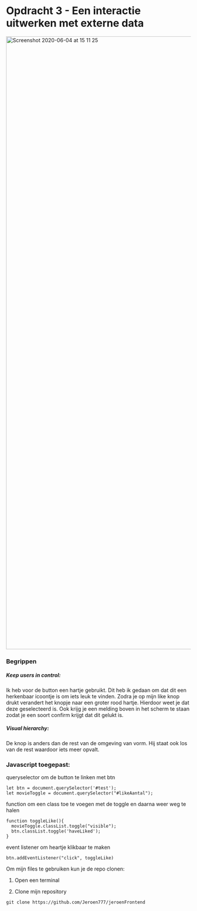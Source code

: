 # Opdracht 3 - Een interactie uitwerken met externe data


<img width="1674" alt="Screenshot 2020-06-04 at 15 11 25" src="https://user-images.githubusercontent.com/60734114/83761255-59226700-a676-11ea-8029-1e1963e476fb.png">

### Begrippen

##### Keep users in control:
Ik heb voor de button een hartje gebruikt. Dit heb ik gedaan om dat dit een herkenbaar icoontje is om iets leuk te vinden. Zodra je op mijn like knop drukt verandert het knopje naar een groter rood hartje. Hierdoor weet je dat deze geselecteerd is. Ook krijg je een melding boven in het scherm te staan zodat je een soort confirm krijgt dat dit gelukt is.

##### Visual hierarchy:
De knop is anders dan de rest van de omgeving van vorm. Hij staat ook los van de rest waardoor iets meer opvalt.


### Javascript toegepast:

queryselector om de button te linken met btn
```
let btn = document.querySelector('#test');
let movieToggle = document.querySelector("#likeAantal");
```

function om een class toe te voegen met de toggle en daarna weer weg te halen
```
function toggleLike(){
  movieToggle.classList.toggle("visible");
  btn.classList.toggle('haveLiked');
}
```

event listener om heartje klikbaar te maken
```
btn.addEventListener("click", toggleLike)
```
Om mijn files te gebruiken kun je de repo clonen: 

1. Open een terminal

2. Clone mijn repository 
```
git clone https://github.com/Jeroen777/jeroenFrontend 
```
